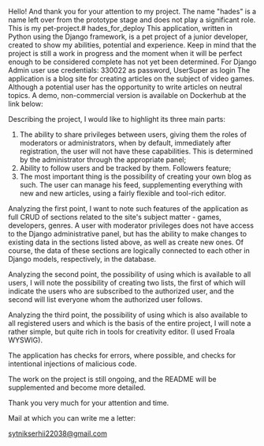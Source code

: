 Hello! And thank you for your attention to my project. The name "hades" is a name left over from the prototype stage and does not play a significant role.
This is my pet-project.# hades_for_deploy
This application, written in Python using the Django framework, is a pet project of a junior developer, created to show my abilities, potential and experience. Keep in mind that the project is still a work in progress and the moment when it will be perfect enough to be considered complete has not yet been determined.
For Django Admin user use credentials: 330022 as password, UserSuper as login
The application is a blog site for creating articles on the subject of video games. Although a potential user has the opportunity to write articles on neutral topics.
A demo, non-commercial version is available on Dockerhub at the link below:

Describing the project, I would like to highlight its three main parts:
1) The ability to share privileges between users, giving them the roles of moderators or administrators, when by default, immediately after registration, the user will not have these capabilities. This is determined by the administrator through the appropriate panel;
2) Ability to follow users and be tracked by them. Followers feature;
3) The most important thing is the possibility of creating your own blog as such. The user can manage his feed, supplementing everything with new and new articles, using a fairly flexible and tool-rich editor.

Analyzing the first point, I want to note such features of the application as full CRUD of sections related to the site's subject matter - games, developers, genres. A user with moderator privileges does not have access to the Django administrative panel, but has the ability to make changes to existing data in the sections listed above, as well as create new ones. Of course, the data of these sections are logically connected to each other in Django models, respectively, in the database.

Analyzing the second point, the possibility of using which is available to all users, I will note the possibility of creating two lists, the first of which will indicate the users who are subscribed to the authorized user, and the second will list everyone whom the authorized user follows.


Analyzing the third point, the possibility of using which is also available to all registered users and which is the basis of the entire project, I will note a rather simple, but quite rich in tools for creativity editor. (I used Froala WYSWIG).

The application has checks for errors, where possible, and checks for intentional injections of malicious code.

The work on the project is still ongoing, and the README will be supplemented and become more detailed.

Thank you very much for your attention and time.

Mail at which you can write me a letter:

sytnikserhii22038@gmail.com
